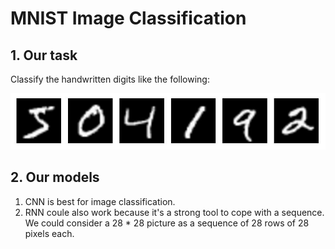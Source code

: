 # MNIST Image Classification

## 1. Our task
Classify the handwritten digits like the following:

![MNIST data](https://github.com/bright1993ff66/image-processing/blob/master/MNIST/timg.jpg)

## 2. Our models
1. CNN is best for image classification. 
2. RNN coule also work because it's a strong tool to cope with a sequence. We could consider a 28 * 28 picture as a sequence of 28 rows of 28 pixels each.
